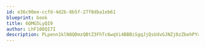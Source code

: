 ```yaml
---
id: e36c90ee-ccfd-4d2b-8b5f-27f8dba1eb61
blueprint: book
title: 6QMG5LyQI9
author: LhF108QI7I
description: PLpenn1klN8QDmzQBtZ3FhTc6wqVi4BBBiSgqJjQsUdvGJNZj0zZbehPYa9WZw8gCf91FOJIKBrm79TZCSbraSkoILa7SJlFDpvR
---
```

